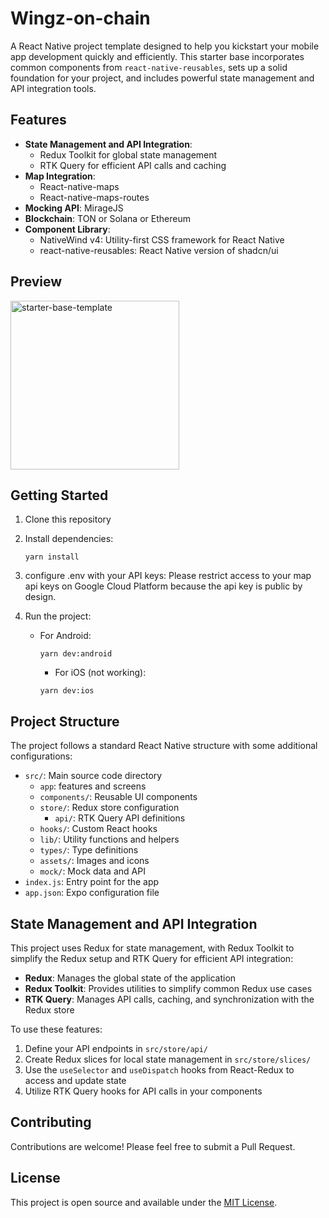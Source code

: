 # Wingz-on-chain

A React Native project template designed to help you kickstart your mobile app development quickly and efficiently. This starter base incorporates common components from `react-native-reusables`, sets up a solid foundation for your project, and includes powerful state management and API integration tools.

## Features

- **State Management and API Integration**:
  - Redux Toolkit for global state management
  - RTK Query for efficient API calls and caching
- **Map Integration**:
  - React-native-maps
  - React-native-maps-routes
- **Mocking API**: MirageJS
- **Blockchain**: TON or Solana or Ethereum
- **Component Library**:
  - NativeWind v4: Utility-first CSS framework for React Native
  - react-native-reusables: React Native version of shadcn/ui

## Preview

<img src="https://github.com/mrzachnugent/react-native-reusables/assets/63797719/42c94108-38a7-498b-9c70-18640420f1bc"
     alt="starter-base-template"
     width="270" />

## Getting Started

1. Clone this repository
2. Install dependencies:
   ```
   yarn install
   ```
3. configure .env with your API keys: Please restrict access to your map api keys on Google Cloud Platform because the api key is public by design.
4. Run the project:

   - For Android:
     ```
     yarn dev:android
     ```
     - For iOS (not working):
     ```
     yarn dev:ios
     ```

## Project Structure

The project follows a standard React Native structure with some additional configurations:

- `src/`: Main source code directory
  - `app`: features and screens
  - `components/`: Reusable UI components
  - `store/`: Redux store configuration
    - `api/`: RTK Query API definitions
  - `hooks/`: Custom React hooks
  - `lib/`: Utility functions and helpers
  - `types/`: Type definitions
  - `assets/`: Images and icons
  - `mock/`: Mock data and API
- `index.js`: Entry point for the app
- `app.json`: Expo configuration file

## State Management and API Integration

This project uses Redux for state management, with Redux Toolkit to simplify the Redux setup and RTK Query for efficient API integration:

- **Redux**: Manages the global state of the application
- **Redux Toolkit**: Provides utilities to simplify common Redux use cases
- **RTK Query**: Manages API calls, caching, and synchronization with the Redux store

To use these features:

1. Define your API endpoints in `src/store/api/`
2. Create Redux slices for local state management in `src/store/slices/`
3. Use the `useSelector` and `useDispatch` hooks from React-Redux to access and update state
4. Utilize RTK Query hooks for API calls in your components

## Contributing

Contributions are welcome! Please feel free to submit a Pull Request.

## License

This project is open source and available under the [MIT License](LICENSE).

